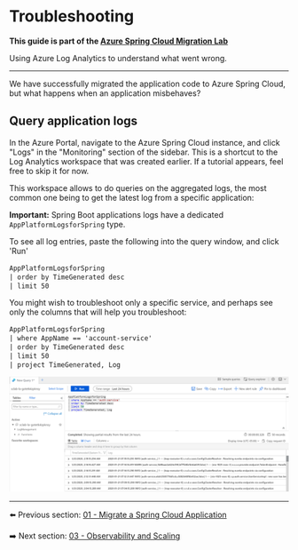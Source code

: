 # Troubleshooting

__This guide is part of the [Azure Spring Cloud Migration Lab](../README.md)__

Using Azure Log Analytics to understand what went wrong.

---

We have successfully migrated the application code to Azure Spring Cloud, but what happens when an application misbehaves?

## Query application logs

In the Azure Portal, navigate to the Azure Spring Cloud instance, and click "Logs" in the "Monitoring" section of the sidebar. This is a shortcut to the Log Analytics workspace that was created earlier. If a tutorial appears, feel free to skip it for now.

This workspace allows to do queries on the aggregated logs, the most common one being to get the latest log from a specific application:

__Important:__ Spring Boot applications logs have a dedicated `AppPlatformLogsforSpring` type.

To see all log entries, paste the following into the query window, and click 'Run'

```kql
AppPlatformLogsforSpring
| order by TimeGenerated desc
| limit 50
```

You might wish to troubleshoot only a specific service, and perhaps see only the columns that will help you troubleshoot:

```kql
AppPlatformLogsforSpring
| where AppName == 'account-service'
| order by TimeGenerated desc
| limit 50
| project TimeGenerated, Log
```

![Query logs](media/01-logs-query.png)

---

⬅️ Previous section: [01 - Migrate a Spring Cloud Application](../00-setup-your-environment/README.md)

➡️ Next section: [03 - Observability and Scaling](../03-observability-and-scaling/README.md)